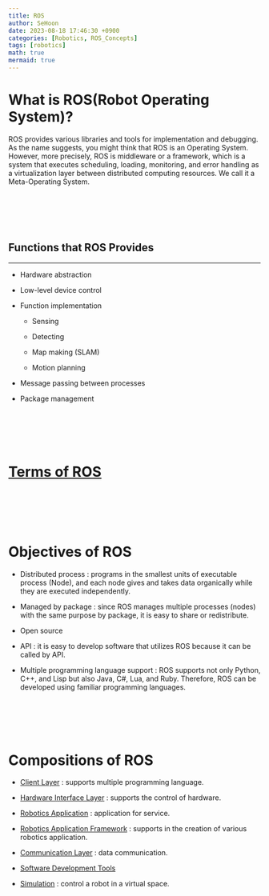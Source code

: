 ```yaml
---
title: ROS
author: SeHoon
date: 2023-08-18 17:46:30 +0900
categories: [Robotics, ROS_Concepts]
tags: [robotics]
math: true
mermaid: true
---
```


# What is ROS(Robot Operating System)?

ROS provides various libraries and tools for implementation and debugging. As the name suggests, you might think that ROS is an Operating System. However, more precisely, ROS is middleware or a framework, which is a system that executes scheduling, loading, monitoring, and error handling as a virtualization layer between distributed computing resources. We call it a Meta-Operating System.

<br><br><br><br>

## Functions that ROS Provides
---

+ Hardware abstraction

+ Low-level device control

+ Function implementation
    
    + Sensing

    + Detecting

    + Map making (SLAM)

    + Motion planning

+ Message passing between processes

+ Package management

<br><br><br><br>

# [Terms of ROS](https://csh970605.github.io/posts/TermROS/)


<br><br><br><br>


# Objectives of ROS

+ Distributed process : programs in the smallest units of executable process (Node), and each node gives and takes data organically while they are executed independently.

+ Managed by package : since ROS manages multiple processes (nodes) with the same purpose by package, it is easy to share or redistribute.

+ Open source 

+ API : it is easy to develop software that utilizes ROS because it can be called by API.

+ Multiple programming language support : ROS supports not only Python, C++, and Lisp but also Java, C#, Lua, and Ruby. Therefore, ROS can be developed using familiar programming languages.

<br><br><br><br>

# Compositions of ROS

+ [Client Layer](https://csh970605.github.io/posts/Client_Layer/) : supports multiple programming language.

+ [Hardware Interface Layer](https://csh970605.github.io/posts/HI_Layer/) : supports the control of hardware.

+ [Robotics Application](https://csh970605.github.io/posts/Robotics_Application/) : application for service.

+ [Robotics Application Framework](https://csh970605.github.io/posts/Robotics_Application_Framework/) : supports in the creation of various robotics application.

+ [Communication Layer](https://csh970605.github.io/posts/Communication_Layer/) : data communication.

+ [Software Development Tools](https://csh970605.github.io/posts/Software_Development_Tools/)

+ [Simulation](https://csh970605.github.io/posts/Simulation/) : control a robot in a virtual space.

<br><br><br><br>

